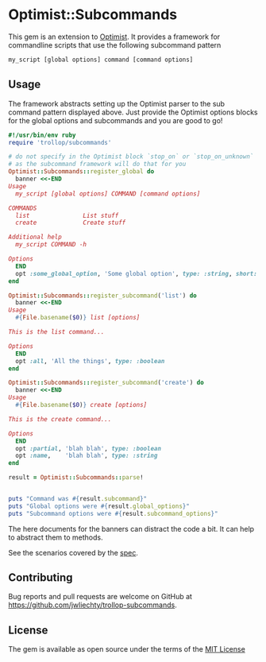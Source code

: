 # Optimist::Subcommands

This gem is an extension to [Optimist]. It provides a framework for commandline
scripts that use the following subcommand pattern

```bash
my_script [global options] command [command options]
```

## Usage

The framework abstracts setting up the Optimist parser to the sub command pattern
displayed above. Just provide the Optimist options blocks for the global options
and subcommands and you are good to go!

```ruby
#!/usr/bin/env ruby
require 'trollop/subcommands'

# do not specify in the Optimist block `stop_on` or `stop_on_unknown`
# as the subcommand framework will do that for you
Optimist::Subcommands::register_global do
  banner <<-END
Usage
  my_script [global options] COMMAND [command options]

COMMANDS
  list               List stuff
  create             Create stuff

Additional help
  my_script COMMAND -h

Options
  END
  opt :some_global_option, 'Some global option', type: :string, short: :none
end

Optimist::Subcommands::register_subcommand('list') do
  banner <<-END
Usage
  #{File.basename($0)} list [options]

This is the list command...

Options
  END
  opt :all, 'All the things', type: :boolean
end

Optimist::Subcommands::register_subcommand('create') do
  banner <<-END
Usage
  #{File.basename($0)} create [options]

This is the create command...

Options
  END
  opt :partial, 'blah blah', type: :boolean
  opt :name,    'blah blah', type: :string
end

result = Optimist::Subcommands::parse!


puts "Command was #{result.subcommand}"
puts "Global options were #{result.global_options}"
puts "Subcommand options were #{result.subcommand_options}"
```

The here documents for the banners can distract the code a bit. It can help to
abstract them to methods.

See the scenarios covered by the [spec].

## Contributing

Bug reports and pull requests are welcome on GitHub at
https://github.com/jwliechty/trollop-subcommands.

## License

The gem is available as open source under the terms of the [MIT License]

[MIT License]: http://opensource.org/licenses/MIT
[spec]:        spec/optimist/subcommands_spec.rb
[Optimist]:     http://trollop.rubyforge.org/
